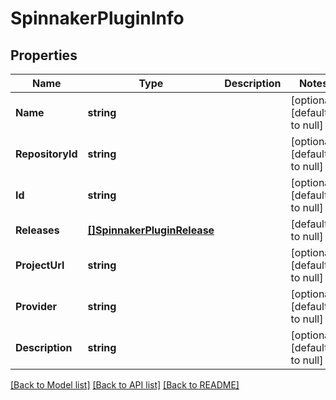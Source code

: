 # SpinnakerPluginInfo

## Properties
Name | Type | Description | Notes
------------ | ------------- | ------------- | -------------
**Name** | **string** |  | [optional] [default to null]
**RepositoryId** | **string** |  | [optional] [default to null]
**Id** | **string** |  | [optional] [default to null]
**Releases** | [**[]SpinnakerPluginRelease**](SpinnakerPluginRelease.md) |  | [default to null]
**ProjectUrl** | **string** |  | [optional] [default to null]
**Provider** | **string** |  | [optional] [default to null]
**Description** | **string** |  | [optional] [default to null]

[[Back to Model list]](../README.md#documentation-for-models) [[Back to API list]](../README.md#documentation-for-api-endpoints) [[Back to README]](../README.md)


